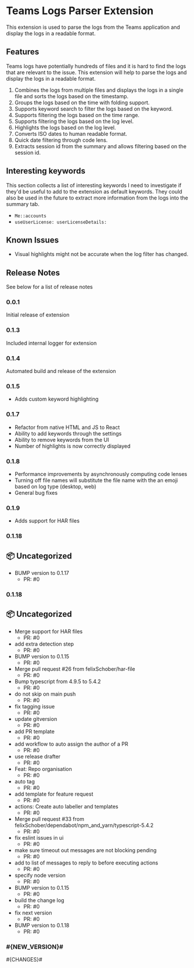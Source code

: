 # Teams Logs Parser Extension

This extension is used to parse the logs from the Teams application and display the logs in a readable format.

## Features

Teams logs have potentially hundreds of files and it is hard to find the logs that are relevant to the issue. This extension will help to parse the logs and display the logs in a readable format.

1. Combines the logs from multiple files and displays the logs in a single file and sorts the logs based on the timestamp.
2. Groups the logs based on the time with folding support.
3. Supports keyword search to filter the logs based on the keyword.
4. Supports filtering the logs based on the time range.
5. Supports filtering the logs based on the log level.
6. Highlights the logs based on the log level.
7. Converts ISO dates to human readable format.
8. Quick date filtering through code lens.
9. Extracts session id from the summary and allows filtering based on the session id.

## Interesting keywords

This section collects a list of interesting keywords I need to investigate if they'd be useful to add to the extension as default keywords.
They could also be used in the future to extract more information from the logs into the summary tab.

- `Me::accounts`
- `useUserLicense: userLicenseDetails:`

## Known Issues

- Visual highlights might not be accurate when the log filter has changed.

## Release Notes

See below for a list of release notes

### 0.0.1

Initial release of extension

### 0.1.3

Included internal logger for extension

### 0.1.4

Automated build and release of the extension

### 0.1.5

- Adds custom keyword highlighting

### 0.1.7

- Refactor from native HTML and JS to React
- Ability to add keywords through the settings
- Ability to remove keywords from the UI
- Number of highlights is now correctly displayed

### 0.1.8

- Performance improvements by asynchronously computing code lenses
- Turning off file names will substitute the file name with the an emoji based on log type (desktop, web)
- General bug fixes

### 0.1.9

- Adds support for HAR files

### 0.1.18

## 📦 Uncategorized

- BUMP version to 0.1.17
   - PR: #0



### 0.1.18

## 📦 Uncategorized

- Merge support for HAR files
   - PR: #0
- add extra detection step
   - PR: #0
- BUMP version to 0.1.15
   - PR: #0
- Merge pull request #26 from felixSchober/har-file
   - PR: #0
- Bump typescript from 4.9.5 to 5.4.2
   - PR: #0
- do not skip on main push
   - PR: #0
- fix tagging issue
   - PR: #0
- update gitversion
   - PR: #0
- add PR template
   - PR: #0
- add workflow to auto assign the author of a PR
   - PR: #0
- use release drafter
   - PR: #0
- Feat: Repo organisation
   - PR: #0
- auto tag
   - PR: #0
- add template for feature request
   - PR: #0
- actions: Create auto labeller and templates
   - PR: #0
- Merge pull request #33 from felixSchober/dependabot/npm_and_yarn/typescript-5.4.2
   - PR: #0
- fix eslint issues in ui
   - PR: #0
- make sure timeout out messages are not blocking pending
   - PR: #0
- add to list of messages to reply to before executing actions
   - PR: #0
- specify node version
   - PR: #0
- BUMP version to 0.1.15
   - PR: #0
- build the change log
   - PR: #0
- fix next version
   - PR: #0
- BUMP version to 0.1.18
   - PR: #0



### #{NEW_VERSION}#

#{CHANGES}#
